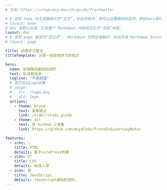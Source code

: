 ```yaml
---
# 文档：https://vitepress.dev/zh/guide/frontmatter

# # 选项 home 将生成模板化的“主页”，在此布局中，您可以设置额外的选项，例如hero和features。
# layout: home
# doc 是默认布局，它将整个 Markdown 内容样式化为“文档”外观。
layout: doc
# # 选项 page 被视为“空白页”， Markdown 仍然会被解析，并且所有 Markdown Extensions 与 doc 布局同样生效，但它不会获得任何默认样式。
# layout: page

title: 前端学习笔记
titleTemplate: 记录一些前端学习的知识

hero:
  name: 前端路线基础到进阶
  text: 后浪卷前浪
  tagline: "不进则退"
  # 首页右边Logo设置
  # image:
  #   src: /logo.png
  #   alt: logo
  actions:
    - theme: brand
      text: 查看笔记
      link: /order/study_guide
    - theme: alt
      text: 在 GitHub 上查看
      link: https://github.com/muyaCode/FrontEndLearningNotes

features:
  - icon: 💡
    title: HTML
    details: 基于vitePress构建
  - icon: 📦
    title: CSS
    details: 由浅入深
  - icon: 🛠️
    title: JavaScript
    details: JavaScript基础到进阶。
---
```


<!-- 文档：https://vitepress.vuejs.org/config/frontmatter-configs#layout -->
<!-- 表情：https://github.com/markdown-it/markdown-it-emoji/blob/master/lib/data/full.json -->

<style>
  /*首页标题 覆盖变量 自定义字体渐变样式*/
  :root {
    --vp-home-hero-name-color: transparent;
    --vp-home-hero-name-background: -webkit-linear-gradient(120deg, #bd34fe, #41d1ff);
  }
</style>

<!-- 团队成员显示 -->
<!-- <script setup>
import {
  VPTeamPage,
  VPTeamPageTitle,
  VPTeamMembers
} from 'vitepress/theme'

const members = [
  {
    avatar: 'https://www.github.com/yyx990803.png',
    name: 'Evan You',
    title: 'Creator',
    links: [
      { icon: 'github', link: 'https://github.com/yyx990803' },
      { icon: 'twitter', link: 'https://twitter.com/youyuxi' }
    ]
  },
]
</script>

<VPTeamPage>
  <VPTeamPageTitle>
    <template #title>
      我们的团队
    </template>
    <template #lead>
      各个成员来着....
    </template>
  </VPTeamPageTitle>
  <VPTeamMembers :members="members" />
</VPTeamPage> -->

